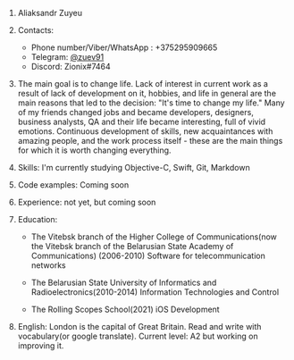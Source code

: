 1. Aliaksandr Zuyeu
2. Contacts:
    - Phone number/Viber/WhatsApp : +375295909665
    - Telegram: [@zuev91](t.me/zuev91)
    - Discord: Zionix#7464

3. The main goal is to change life. Lack of interest in current work as a result of lack of development on it, hobbies, and life in general are the main reasons that led to the decision: "It's time to change my life." Many of my friends changed jobs and became developers, designers, business analysts, QA and their life became interesting, full of vivid emotions. Сontinuous development of skills, new acquaintances with amazing people, and the work process itself - these are the main things for which it is worth changing everything.

4. Skills: I'm currently studying Objective-C, Swift, Git, Markdown
5. Code examples: Сoming soon
6. Experience: not yet, but coming soon
7. Education:  
   - The Vitebsk branch of the Higher College of Communications(now the Vitebsk branch of the Belarusian State Academy of Communications) (2006-2010) Software for telecommunication networks

   - The Belarusian State University of Informatics and Radioelectronics(2010-2014) Information Technologies and Control

   - The Rolling Scopes School(2021) iOS Development

8. English: London is the capital of Great Britain. Read and write with vocabulary(or google translate). Current level: A2 but working on improving it.